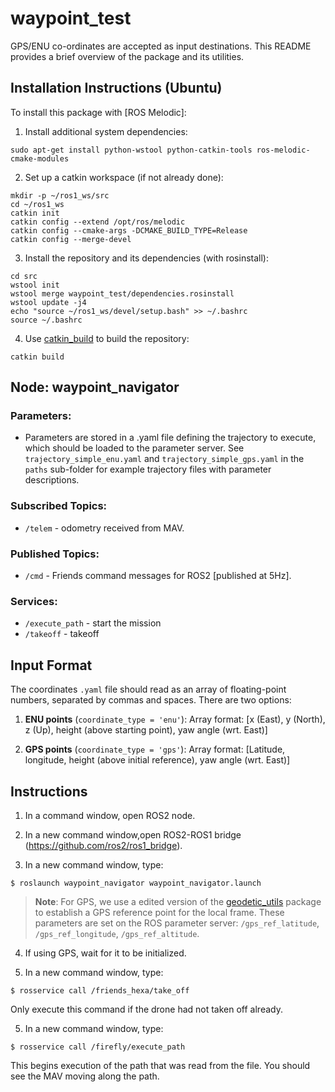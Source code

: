 # waypoint_test

GPS/ENU co-ordinates are accepted as input destinations.
This README provides a brief overview of the package and its utilities.

## Installation Instructions (Ubuntu)

To install this package with [ROS Melodic]:

1. Install additional system dependencies:

```
sudo apt-get install python-wstool python-catkin-tools ros-melodic-cmake-modules
```

2. Set up a catkin workspace (if not already done):

```
mkdir -p ~/ros1_ws/src
cd ~/ros1_ws
catkin init
catkin config --extend /opt/ros/melodic
catkin config --cmake-args -DCMAKE_BUILD_TYPE=Release
catkin config --merge-devel
```

3. Install the repository and its dependencies (with rosinstall):

```
cd src
wstool init
wstool merge waypoint_test/dependencies.rosinstall
wstool update -j4
echo "source ~/ros1_ws/devel/setup.bash" >> ~/.bashrc
source ~/.bashrc
```
 
4. Use [catkin_build](http://catkin-tools.readthedocs.io/en/latest/verbs/catkin_build.html) to build the repository:

```
catkin build
```

## Node: waypoint_navigator

### Parameters:

* Parameters are stored in a .yaml file defining the trajectory to execute, which should be loaded to the parameter server. See ``trajectory_simple_enu.yaml`` and ``trajectory_simple_gps.yaml`` in the ``paths`` sub-folder for example trajectory files with parameter descriptions.

### Subscribed Topics:

* `/telem` - odometry received from MAV.

### Published Topics:

* `/cmd` - Friends command messages for ROS2 [published at 5Hz].

### Services:

* `/execute_path` - start the mission
* `/takeoff` - takeoff 
<!--* `/land` - land
* `/abort_path` - stop sending waypoints-->

## Input Format

The coordinates ``.yaml`` file should read as an array of floating-point numbers, separated by commas and spaces. There are two options:

1. **ENU points** (`coordinate_type = 'enu'`):
  Array format: [x (East), y (North), z (Up), height (above starting point), yaw angle (wrt. East)]

2. **GPS points** (`coordinate_type = 'gps'`):
  Array format: [Latitude, longitude, height (above initial reference), yaw angle (wrt. East)]
 
## Instructions

1. In a command window, open ROS2 node.

2. In a new command window,open ROS2-ROS1 bridge (https://github.com/ros2/ros1_bridge).

3. In a new command window, type:

 ```
 $ roslaunch waypoint_navigator waypoint_navigator.launch
 ```
 
  > **Note**: For GPS, we use a edited version of the [geodetic_utils](https://github.com/ethz-asl/geodetic_utils) package to establish a GPS reference point for the local frame. These parameters are set on the ROS parameter server: `/gps_ref_latitude`, `/gps_ref_longitude`, `/gps_ref_altitude`.
  
4. If using GPS, wait for it to be initialized.

5. In a new command window, type:

 ```
 $ rosservice call /friends_hexa/take_off
 ```
   
  Only execute this command if the drone had not taken off already.
   
5. In a new command window, type:

 ```
 $ rosservice call /firefly/execute_path
 ```
 
 This begins execution of the path that was read from the file. You should see the MAV moving along the path.
